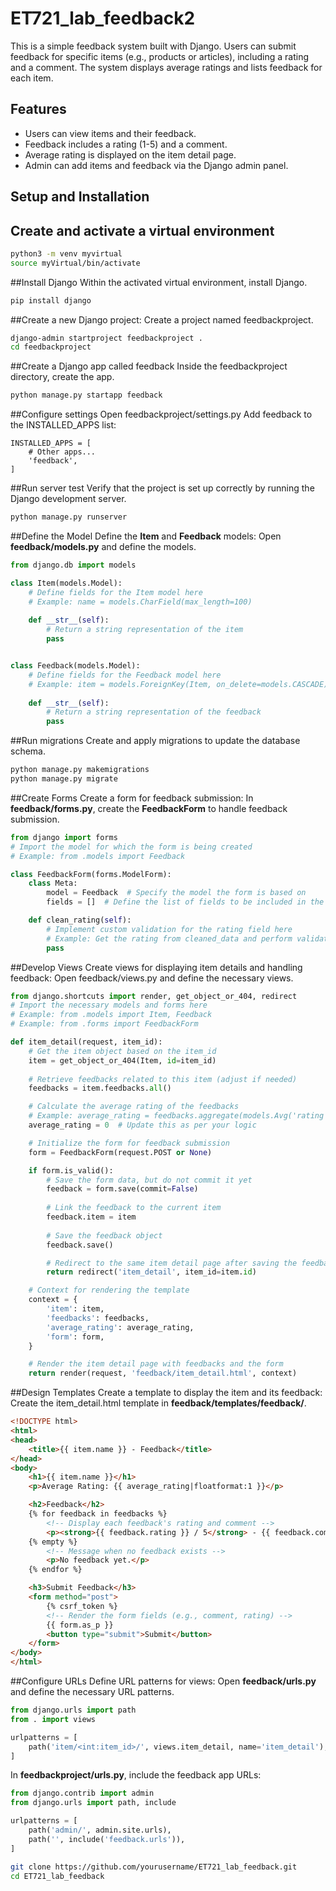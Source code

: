 # ET721_lab_feedback2
This is a simple feedback system built with Django. Users can submit feedback for specific items (e.g., products or articles), including a rating and a comment. The system displays average ratings and lists feedback for each item.

## Features
- Users can view items and their feedback.
- Feedback includes a rating (1-5) and a comment.
- Average rating is displayed on the item detail page.
- Admin can add items and feedback via the Django admin panel.

## Setup and Installation

## Create and activate a virtual environment
```bash
python3 -m venv myvirtual
source myVirtual/bin/activate
```
##Install Django
Within the activated virtual environment, install Django.
```bash
pip install django
```
##Create a new Django project: Create a project named feedbackproject.
```bash
django-admin startproject feedbackproject .
cd feedbackproject
```
##Create a Django app called feedback
Inside the feedbackproject directory, create the app.
```bash
python manage.py startapp feedback
```
##Configure settings
Open feedbackproject/settings.py
Add feedback to the INSTALLED_APPS list:
```pyton
INSTALLED_APPS = [
    # Other apps...
    'feedback',
]
```
##Run server test
Verify that the project is set up correctly by running the Django development server.
```bash
python manage.py runserver
```

##Define the Model 
Define the **Item** and **Feedback** models: Open **feedback/models.py** and define the models.
```python
from django.db import models

class Item(models.Model):
    # Define fields for the Item model here
    # Example: name = models.CharField(max_length=100)
    
    def __str__(self):
        # Return a string representation of the item
        pass


class Feedback(models.Model):
    # Define fields for the Feedback model here
    # Example: item = models.ForeignKey(Item, on_delete=models.CASCADE)
    
    def __str__(self):
        # Return a string representation of the feedback
        pass
```
##Run migrations
Create and apply migrations to update the database schema.
```bash
python manage.py makemigrations
python manage.py migrate
```
##Create Forms
Create a form for feedback submission: In **feedback/forms.py**, create the **FeedbackForm** to handle feedback submission.
```python
from django import forms
# Import the model for which the form is being created
# Example: from .models import Feedback

class FeedbackForm(forms.ModelForm):
    class Meta:
        model = Feedback  # Specify the model the form is based on
        fields = []  # Define the list of fields to be included in the form

    def clean_rating(self):
        # Implement custom validation for the rating field here
        # Example: Get the rating from cleaned_data and perform validation
        pass
```

##Develop Views
Create views for displaying item details and handling feedback: Open feedback/views.py and define the necessary views.
```python
from django.shortcuts import render, get_object_or_404, redirect
# Import the necessary models and forms here
# Example: from .models import Item, Feedback
# Example: from .forms import FeedbackForm

def item_detail(request, item_id):
    # Get the item object based on the item_id
    item = get_object_or_404(Item, id=item_id)
    
    # Retrieve feedbacks related to this item (adjust if needed)
    feedbacks = item.feedbacks.all()

    # Calculate the average rating of the feedbacks
    # Example: average_rating = feedbacks.aggregate(models.Avg('rating'))['rating__avg'] or 0
    average_rating = 0  # Update this as per your logic

    # Initialize the form for feedback submission
    form = FeedbackForm(request.POST or None)

    if form.is_valid():
        # Save the form data, but do not commit it yet
        feedback = form.save(commit=False)
        
        # Link the feedback to the current item
        feedback.item = item
        
        # Save the feedback object
        feedback.save()

        # Redirect to the same item detail page after saving the feedback
        return redirect('item_detail', item_id=item.id)

    # Context for rendering the template
    context = {
        'item': item,
        'feedbacks': feedbacks,
        'average_rating': average_rating,
        'form': form,
    }

    # Render the item detail page with feedbacks and the form
    return render(request, 'feedback/item_detail.html', context)
```
##Design Templates
Create a template to display the item and its feedback: Create the item_detail.html template in **feedback/templates/feedback/**.

```HTML
<!DOCTYPE html>
<html>
<head>
    <title>{{ item.name }} - Feedback</title>
</head>
<body>
    <h1>{{ item.name }}</h1>
    <p>Average Rating: {{ average_rating|floatformat:1 }}</p>

    <h2>Feedback</h2>
    {% for feedback in feedbacks %}
        <!-- Display each feedback's rating and comment -->
        <p><strong>{{ feedback.rating }} / 5</strong> - {{ feedback.comment }}</p>
    {% empty %}
        <!-- Message when no feedback exists -->
        <p>No feedback yet.</p>
    {% endfor %}

    <h3>Submit Feedback</h3>
    <form method="post">
        {% csrf_token %}
        <!-- Render the form fields (e.g., comment, rating) -->
        {{ form.as_p }}
        <button type="submit">Submit</button>
    </form>
</body>
</html>
```
##Configure URLs
Define URL patterns for views: Open **feedback/urls.py** and define the necessary URL patterns.

```python
from django.urls import path
from . import views

urlpatterns = [
    path('item/<int:item_id>/', views.item_detail, name='item_detail'),
]
```
In **feedbackproject/urls.py**, include the feedback app URLs:
```python
from django.contrib import admin
from django.urls import path, include

urlpatterns = [
    path('admin/', admin.site.urls),
    path('', include('feedback.urls')),
]
```

```bash
git clone https://github.com/yourusername/ET721_lab_feedback.git
cd ET721_lab_feedback
